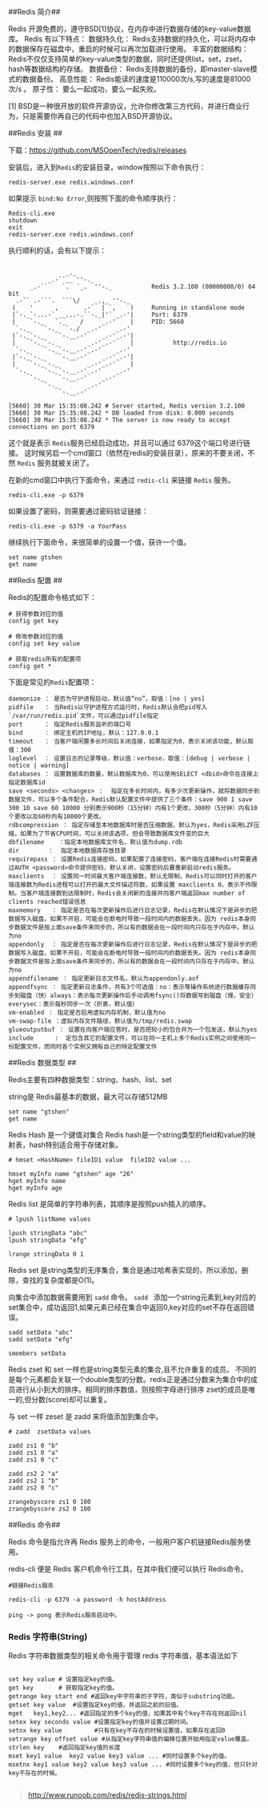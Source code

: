 ##Redis 简介##

Redis 开源免费的，遵守BSD[1]协议，在内存中进行数据存储的key-value数据库。
Redis 有以下特点：
    数据持久化：   Redis支持数据的持久化，可以将内存中的数据保存在磁盘中，重启的时候可以再次加载进行使用。
    丰富的数据结构：Redis不仅仅支持简单的key-value类型的数据，同时还提供list，set，zset，hash等数据结构的存储。
    数据备份：     Redis支持数据的备份，即master-slave模式的数据备份。
    高息性能：     Redis能读的速度是110000次/s,写的速度是81000次/s 。
    原子性：       要么一起成功，要么一起失败。


[1] BSD是一种很开放的软件开源协议，允许你修改第三方代码，并进行商业行为，只是需要你再自己的代码中也加入BSD开源协议。


##Redis 安装 ##

下载：https://github.com/MSOpenTech/redis/releases

安装后，进入到`Redis`的安装目录，window按照以下命令执行：

```
redis-server.exe redis.windows.conf
```

如果提示 `bind:No Error`,则按照下面的命令顺序执行：

```
Redis-cli.exe
shutdown
exit
redis-server.exe redis.windows.conf
```

执行顺利的话，会有以下提示：

```

                _._
           _.-``__ ''-._
      _.-``    `.  `_.  ''-._           Redis 3.2.100 (00000000/0) 64 bit
  .-`` .-```.  ```\/    _.,_ ''-._
 (    '      ,       .-`  | `,    )     Running in standalone mode
 |`-._`-...-` __...-.``-._|'` _.-'|     Port: 6379
 |    `-._   `._    /     _.-'    |     PID: 5660
  `-._    `-._  `-./  _.-'    _.-'
 |`-._`-._    `-.__.-'    _.-'_.-'|
 |    `-._`-._        _.-'_.-'    |           http://redis.io
  `-._    `-._`-.__.-'_.-'    _.-'
 |`-._`-._    `-.__.-'    _.-'_.-'|
 |    `-._`-._        _.-'_.-'    |
  `-._    `-._`-.__.-'_.-'    _.-'
      `-._    `-.__.-'    _.-'
          `-._        _.-'
              `-.__.-'

[5660] 30 Mar 15:35:08.242 # Server started, Redis version 3.2.100
[5660] 30 Mar 15:35:08.242 * DB loaded from disk: 0.000 seconds
[5660] 30 Mar 15:35:08.242 * The server is now ready to accept connections on port 6379

```
这个就是表示 `Redis`服务已经启动成功，并且可以通过 6379这个端口号进行链接。
这时候另启一个cmd窗口（依然在redis的安装目录），原来的不要关闭，不然 `Redis` 服务就被关闭了。

在新的cmd窗口中执行下面命令，来通过 `redis-cli` 来链接 `Redis` 服务。
```
redis-cli.exe -p 6379
```
如果设置了密码，则需要通过密码验证链接：
```
redis-cli.exe -p 6379 -a YourPass
```

继续执行下面命令，来很简单的设置一个值，获许一个值。

```
set name gtshen
get name
```


##Redis 配置 ##

Redis的配置命令格式如下：

```
# 获得参数对应的值
config get key

# 修改参数对应的值
config set key value

# 获取redis所有的配置项
config get *
```

下面是常见的`Redis`配置项：

    daemonize ： 是否为守护进程启动，默认值“no”，取值：[no | yes]
    pidfile   ： 当Redis以守护进程方式运行时，Redis默认会把pid写入`/var/run/redis.pid`文件，可以通过pidfile指定
    port      ： 指定Redis服务监听的端口号
    bind      ： 绑定主机的IP地址，默认：127.0.0.1
    timeout   ： 当客户端闲置多长时间后关闭连接，如果指定为0，表示关闭该功能，默认取值：300
    loglevel  ： 设置日志的记录等级，默认值：verbose，取值：[debug | verbose | notice | warning]
    databases ： 设置数据库的数量，默认数据库为0，可以使用SELECT <dbid>命令在连接上指定数据库id
    save <seconds> <changes> ：  指定在多长时间内，有多少次更新操作，就将数据同步到数据文件，可以多个条件配合，Redis默认配置文件中提供了三个条件：save 900 1 save 300 10 save 60 10000 分别表示900秒（15分钟）内有1个更改，300秒（5分钟）内有10个更改以及60秒内有10000个更改。
    rdbcompression ： 指定存储至本地数据库时是否压缩数据，默认为yes，Redis采用LZF压缩，如果为了节省CPU时间，可以关闭该选项，但会导致数据库文件变的巨大
    dbfilename    ：指定本地数据库文件名，默认值为dump.rdb
    dir        ：  指定本地数据库存放目录
    requirepass ： 设置Redis连接密码，如果配置了连接密码，客户端在连接Redis时需要通过AUTH <password>命令提供密码，默认关闭，设置密码后要重新启动redis服务。
    maxclients  ： 设置同一时间最大客户端连接数，默认无限制，Redis可以同时打开的客户端连接数为Redis进程可以打开的最大文件描述符数，如果设置 maxclients 0，表示不作限制。当客户端连接数到达限制时，Redis会关闭新的连接并向客户端返回max number of clients reached错误信息
    maxmemory   ： 指定是否在每次更新操作后进行日志记录，Redis在默认情况下是异步的把数据写入磁盘，如果不开启，可能会在断电时导致一段时间内的数据丢失。因为 redis本身同步数据文件是按上面save条件来同步的，所以有的数据会在一段时间内只存在于内存中。默认为no
    appendonly  ： 指定是否在每次更新操作后进行日志记录，Redis在默认情况下是异步的把数据写入磁盘，如果不开启，可能会在断电时导致一段时间内的数据丢失。因为 redis本身同步数据文件是按上面save条件来同步的，所以有的数据会在一段时间内只存在于内存中。默认为no
    appendfilename ： 指定更新日志文件名，默认为appendonly.aof
    appendfsync ： 指定更新日志条件，共有3个可选值：no：表示等操作系统进行数据缓存同步到磁盘（快）always：表示每次更新操作后手动调用fsync()将数据写到磁盘（慢，安全）  everysec：表示每秒同步一次（折衷，默认值）
    vm-enabled ： 指定是否启用虚拟内存机制，默认值为no
    vm-swap-file ：虚拟内存文件路径，默认值为/tmp/redis.swap
    glueoutputbuf ： 设置在向客户端应答时，是否把较小的包合并为一个包发送，默认为yes
    include      :  定包含其它的配置文件，可以在同一主机上多个Redis实例之间使用同一份配置文件，而同时各个实例又拥有自己的特定配置文件


##Redis 数据类型 ##

Redis主要有四种数据类型：string、hash、list、set

string是 Redis最基本的数据，最大可以存储512MB

```
set name "gtshen"
get name
```

Redis Hash 是一个键值对集合
Redis hash是一个string类型的field和value的映射表，hash特别适合用于存储对象。

```
# hmset <HashName> fileID1 value  fileID2 value ...

hmset myInfo name "gtshen" age "26"
hget myInfo name
hget myInfo age

```

Redis list 是简单的字符串列表，其顺序是按照push插入的顺序。

```
# lpush listName values

lpush stringData "abc"
lpush stringData "efg"

lrange stringData 0 1

```

Redis set 是string类型的无序集合，集合是通过哈希表实现的，所以添加，删除，查找的复杂度都是O(1)。

向集合中添加数据需要用到 `sadd` 命令。
`sadd ` 添加一个string元素到,key对应的set集合中，成功返回1,如果元素已经在集合中返回0,key对应的set不存在返回错误。

```
sadd setData "abc"
sadd setData "efg"

smembers setData
```

Redis zset 和 set 一样也是string类型元素的集合,且不允许重复的成员。
不同的是每个元素都会关联一个double类型的分数。redis正是通过分数来为集合中的成员进行从小到大的排序。相同的排序数值，则按照字母进行排序
zset的成员是唯一的,但分数(score)却可以重复。

与 set 一样 zeset 是 zadd 来将值添加到集合中。

```
# zadd  zsetData values

zadd zs1 0 "b"
zadd zs1 0 "a"
zadd zs1 0 "c"

zadd zs2 2 "a"
zadd zs2 1 "b"
zadd zs2 0 "c"

zrangebyscore zs1 0 100
zrangebyscore zs2 0 100

```


##Redis 命令##

Redis 命令是指允许再 Redis 服务上的命令，一般用户客户机链接Redis服务使用。

redis-cli 便是 Redis 客户机命令行工具，在其中我们便可以执行 Redis命令。

```
#链接Redis服务

redis-cli -p 6379 -a password -h hostAddress

ping -> pong 表示Redis服务启动中。
```

### Redis 字符串(String) ###

Redis 字符串数据类型的相关命令用于管理 redis 字符串值，基本语法如下

```

set key value # 设置指定key的值。
get key       # 获取指定key的值。
getrange key start end #返回key中字符串的子字符，类似于substring功能。
getset key value  #设置指定key的值，并返回之前的旧值。
mget   key1,key2... #返回指定的多个key的值，如果其中有个key不存在则返回nil
setex key seconds value #设置指定key的值并设置过期时间。
setnx key value         #只有在key不存在的时候设置值，如果存在返回0
setrange key offset value #从指定key字符串值的偏移位置开始用指定value覆盖。
strlen key    #返回指定key值的长度
mset key1 value  key2 value key3 value ... #同时设置多个key的值。
msetnx key1 value key2 value key3 value ... #同时设置多个key的值，但只针对key不存在的时候。


```



>http://www.runoob.com/redis/redis-strings.html
